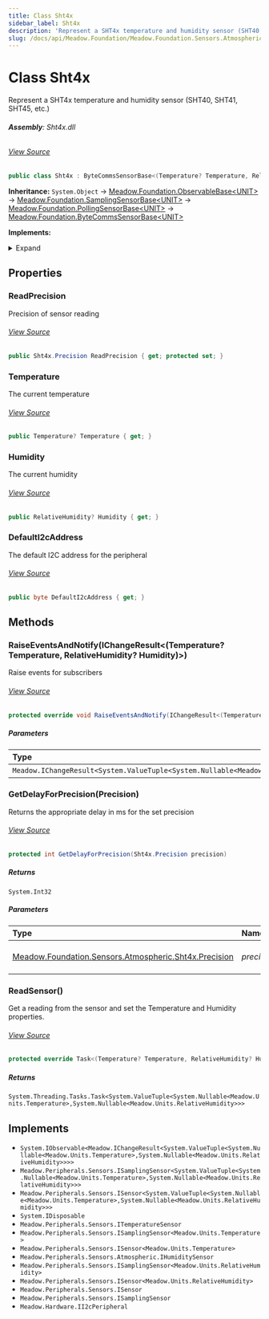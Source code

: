 ```yaml
---
title: Class Sht4x
sidebar_label: Sht4x
description: 'Represent a SHT4x temperature and humidity sensor (SHT40, SHT41, SHT45, etc.)'
slug: /docs/api/Meadow.Foundation/Meadow.Foundation.Sensors.Atmospheric/Sht4x
---
```

# Class Sht4x
Represent a SHT4x temperature and humidity sensor (SHT40, SHT41, SHT45, etc.)

###### **Assembly**: Sht4x.dll
###### [View Source](https://github.com/WildernessLabs/Meadow.Foundation.git/blob/develop/Source/Meadow.Foundation.Peripherals/Sensors.Atmospheric.Sht4x/Driver/Sht4x.Enums.cs#L3)
```csharp title="Declaration"
public class Sht4x : ByteCommsSensorBase<(Temperature? Temperature, RelativeHumidity? Humidity)>, IObservable<IChangeResult<(Temperature? Temperature, RelativeHumidity? Humidity)>>, ISamplingSensor<(Temperature? Temperature, RelativeHumidity? Humidity)>, ISensor<(Temperature? Temperature, RelativeHumidity? Humidity)>, IDisposable, ITemperatureSensor, ISamplingSensor<Temperature>, ISensor<Temperature>, IHumiditySensor, ISamplingSensor<RelativeHumidity>, ISensor<RelativeHumidity>, ISensor, ISamplingSensor, II2cPeripheral
```
**Inheritance:** `System.Object` -> [Meadow.Foundation.ObservableBase&lt;UNIT&gt;](../Meadow.Foundation/ObservableBase`UNIT`) -> [Meadow.Foundation.SamplingSensorBase&lt;UNIT&gt;](../Meadow.Foundation/SamplingSensorBase`UNIT`) -> [Meadow.Foundation.PollingSensorBase&lt;UNIT&gt;](../Meadow.Foundation/PollingSensorBase`UNIT`) -> [Meadow.Foundation.ByteCommsSensorBase&lt;UNIT&gt;](../Meadow.Foundation/ByteCommsSensorBase`UNIT`)

**Implements:**  

<details>
<summary>Expand</summary>

`System.IObservable<Meadow.IChangeResult<System.ValueTuple<System.Nullable<Meadow.Units.Temperature>,System.Nullable<Meadow.Units.RelativeHumidity>>>>`, `Meadow.Peripherals.Sensors.ISamplingSensor<System.ValueTuple<System.Nullable<Meadow.Units.Temperature>,System.Nullable<Meadow.Units.RelativeHumidity>>>`, `Meadow.Peripherals.Sensors.ISensor<System.ValueTuple<System.Nullable<Meadow.Units.Temperature>,System.Nullable<Meadow.Units.RelativeHumidity>>>`, `System.IDisposable`, `Meadow.Peripherals.Sensors.ITemperatureSensor`, `Meadow.Peripherals.Sensors.ISamplingSensor<Meadow.Units.Temperature>`, `Meadow.Peripherals.Sensors.ISensor<Meadow.Units.Temperature>`, `Meadow.Peripherals.Sensors.Atmospheric.IHumiditySensor`, `Meadow.Peripherals.Sensors.ISamplingSensor<Meadow.Units.RelativeHumidity>`, `Meadow.Peripherals.Sensors.ISensor<Meadow.Units.RelativeHumidity>`, `Meadow.Peripherals.Sensors.ISensor`, `Meadow.Peripherals.Sensors.ISamplingSensor`, `Meadow.Hardware.II2cPeripheral`
</details>



## Properties
### ReadPrecision
Precision of sensor reading
###### [View Source](https://github.com/WildernessLabs/Meadow.Foundation.git/blob/develop/Source/Meadow.Foundation.Peripherals/Sensors.Atmospheric.Sht4x/Driver/Sht4x.cs#L36)
```csharp title="Declaration"
public Sht4x.Precision ReadPrecision { get; protected set; }
```
### Temperature
The current temperature
###### [View Source](https://github.com/WildernessLabs/Meadow.Foundation.git/blob/develop/Source/Meadow.Foundation.Peripherals/Sensors.Atmospheric.Sht4x/Driver/Sht4x.cs#L41)
```csharp title="Declaration"
public Temperature? Temperature { get; }
```
### Humidity
The current humidity
###### [View Source](https://github.com/WildernessLabs/Meadow.Foundation.git/blob/develop/Source/Meadow.Foundation.Peripherals/Sensors.Atmospheric.Sht4x/Driver/Sht4x.cs#L46)
```csharp title="Declaration"
public RelativeHumidity? Humidity { get; }
```
### DefaultI2cAddress
The default I2C address for the peripheral
###### [View Source](https://github.com/WildernessLabs/Meadow.Foundation.git/blob/develop/Source/Meadow.Foundation.Peripherals/Sensors.Atmospheric.Sht4x/Driver/Sht4x.cs#L51)
```csharp title="Declaration"
public byte DefaultI2cAddress { get; }
```
## Methods
### RaiseEventsAndNotify(IChangeResult&lt;(Temperature? Temperature, RelativeHumidity? Humidity)&gt;)
Raise events for subscribers
###### [View Source](https://github.com/WildernessLabs/Meadow.Foundation.git/blob/develop/Source/Meadow.Foundation.Peripherals/Sensors.Atmospheric.Sht4x/Driver/Sht4x.cs#L66)
```csharp title="Declaration"
protected override void RaiseEventsAndNotify(IChangeResult<(Temperature? Temperature, RelativeHumidity? Humidity)> changeResult)
```

##### Parameters

| Type | Name |
|:--- |:--- |
| `Meadow.IChangeResult<System.ValueTuple<System.Nullable<Meadow.Units.Temperature>,System.Nullable<Meadow.Units.RelativeHumidity>>>` | *changeResult* |

### GetDelayForPrecision(Precision)
Returns the appropriate delay in ms for the set precision
###### [View Source](https://github.com/WildernessLabs/Meadow.Foundation.git/blob/develop/Source/Meadow.Foundation.Peripherals/Sensors.Atmospheric.Sht4x/Driver/Sht4x.cs#L84)
```csharp title="Declaration"
protected int GetDelayForPrecision(Sht4x.Precision precision)
```

##### Returns

`System.Int32`

##### Parameters

| Type | Name | Description |
|:--- |:--- |:--- |
| [Meadow.Foundation.Sensors.Atmospheric.Sht4x.Precision](../Meadow.Foundation.Sensors.Atmospheric/Sht4x.Precision) | *precision* | Precision to calculate delay |

### ReadSensor()
Get a reading from the sensor and set the Temperature and Humidity properties.
###### [View Source](https://github.com/WildernessLabs/Meadow.Foundation.git/blob/develop/Source/Meadow.Foundation.Peripherals/Sensors.Atmospheric.Sht4x/Driver/Sht4x.cs#L117)
```csharp title="Declaration"
protected override Task<(Temperature? Temperature, RelativeHumidity? Humidity)> ReadSensor()
```

##### Returns

`System.Threading.Tasks.Task<System.ValueTuple<System.Nullable<Meadow.Units.Temperature>,System.Nullable<Meadow.Units.RelativeHumidity>>>`

## Implements

* `System.IObservable<Meadow.IChangeResult<System.ValueTuple<System.Nullable<Meadow.Units.Temperature>,System.Nullable<Meadow.Units.RelativeHumidity>>>>`
* `Meadow.Peripherals.Sensors.ISamplingSensor<System.ValueTuple<System.Nullable<Meadow.Units.Temperature>,System.Nullable<Meadow.Units.RelativeHumidity>>>`
* `Meadow.Peripherals.Sensors.ISensor<System.ValueTuple<System.Nullable<Meadow.Units.Temperature>,System.Nullable<Meadow.Units.RelativeHumidity>>>`
* `System.IDisposable`
* `Meadow.Peripherals.Sensors.ITemperatureSensor`
* `Meadow.Peripherals.Sensors.ISamplingSensor<Meadow.Units.Temperature>`
* `Meadow.Peripherals.Sensors.ISensor<Meadow.Units.Temperature>`
* `Meadow.Peripherals.Sensors.Atmospheric.IHumiditySensor`
* `Meadow.Peripherals.Sensors.ISamplingSensor<Meadow.Units.RelativeHumidity>`
* `Meadow.Peripherals.Sensors.ISensor<Meadow.Units.RelativeHumidity>`
* `Meadow.Peripherals.Sensors.ISensor`
* `Meadow.Peripherals.Sensors.ISamplingSensor`
* `Meadow.Hardware.II2cPeripheral`
